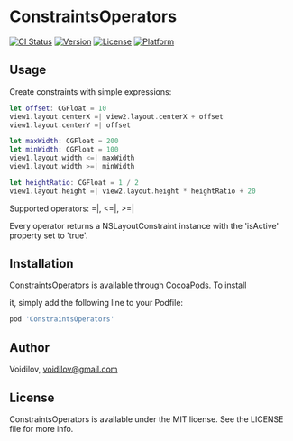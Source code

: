 # ConstraintsOperators 
[![CI Status](https://img.shields.io/travis/Voidilov/ConstraintsOperators.svg?style=flat)](https://cocoapods.org/pods/ConstraintsOperators)
[![Version](https://img.shields.io/cocoapods/v/ConstraintsOperators.svg?style=flat)](https://cocoapods.org/pods/ConstraintsOperators)
[![License](https://img.shields.io/cocoapods/l/ConstraintsOperators.svg?style=flat)](https://cocoapods.org/pods/ConstraintsOperators)
[![Platform](https://img.shields.io/cocoapods/p/ConstraintsOperators.svg?style=flat)](https://cocoapods.org/pods/ConstraintsOperators)

## Usage

Сreate constraints with simple expressions:

```swift
let offset: CGFloat = 10
view1.layout.centerX =| view2.layout.centerX + offset
view1.layout.centerY =| offset

let maxWidth: CGFloat = 200
let minWidth: CGFloat = 100
view1.layout.width <=| maxWidth
view1.layout.width >=| minWidth

let heightRatio: CGFloat = 1 / 2
view1.layout.height =| view2.layout.height * heightRatio + 20
```

Supported operators: =|, <=|, >=|

Every operator returns a NSLayoutConstraint instance with the 'isActive' property set to 'true'.

## Installation

ConstraintsOperators is available through [CocoaPods](https://cocoapods.org). To install

it, simply add the following line to your Podfile:

```ruby
pod 'ConstraintsOperators'
```

## Author

Voidilov, voidilov@gmail.com

## License

ConstraintsOperators is available under the MIT license. See the LICENSE file for more info.
